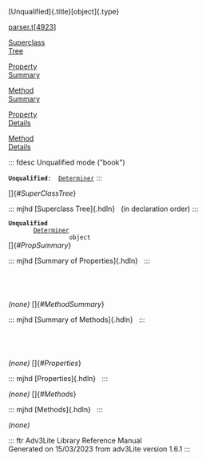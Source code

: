 [Unqualified]{.title}[object]{.type}

[parser.t](../file/parser.t.html)\[[4923](../source/parser.t.html#4923)\]

[Superclass\
Tree](#_SuperClassTree_)

[Property\
Summary](#_PropSummary_)

[Method\
Summary](#_MethodSummary_)

[Property\
Details](#_Properties_)

[Method\
Details](#_Methods_)

::: fdesc
Unqualified mode (\"book\")

**`Unqualified`**` :   `[`Determiner`](../object/Determiner.html)
:::

[]{#_SuperClassTree_}

::: mjhd
[Superclass Tree]{.hdln}   (in declaration order)
:::

**`Unqualified`**\
`         `[`Determiner`](../object/Determiner.html)\
`                 object`\
[]{#_PropSummary_}

::: mjhd
[Summary of Properties]{.hdln}  
:::

` `

` `

*(none)* []{#_MethodSummary_}

::: mjhd
[Summary of Methods]{.hdln}  
:::

` `

` `

*(none)* []{#_Properties_}

::: mjhd
[Properties]{.hdln}  
:::

*(none)* []{#_Methods_}

::: mjhd
[Methods]{.hdln}  
:::

*(none)*

::: ftr
Adv3Lite Library Reference Manual\
Generated on 15/03/2023 from adv3Lite version 1.6.1
:::
